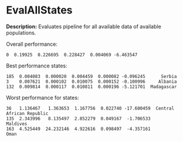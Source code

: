 
# EvalAllStates

**Description:** Evaluates pipeline for all available data of available populations.

Overall performance:

```       mae       mse      rmse      mape        r2
0  0.19925  0.226695  0.228427  0.004069 -6.463547
```


Best performance states:

```          mae       mse      rmse      mape        r2       state
185  0.004083  0.000020  0.004459  0.000082 -0.096245      Serbia
3    0.007621  0.000102  0.010075  0.000152 -0.100996     Albania
132  0.009814  0.000117  0.010811  0.000196 -5.121701  Madagascar
```


Worst performance for states:

```          mae        mse      rmse      mape         r2                     state
36   1.136467   1.363653  1.167756  0.022740 -17.600459  Central African Republic
135  2.343996   8.135497  2.852279  0.049167  -1.706533                  Maldives
163  4.525449  24.232146  4.922616  0.098497  -4.357161                      Oman
```


